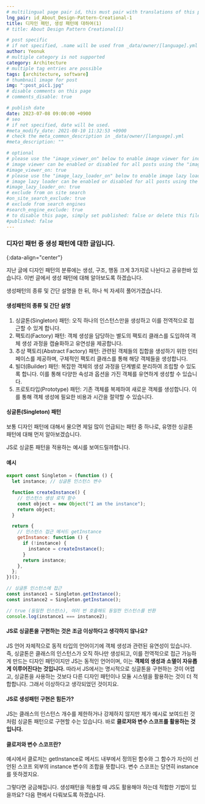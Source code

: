 ```yaml
---
# multilingual page pair id, this must pair with translations of this page. (This name must be unique)
lng_pair: id_About_Design-Pattern-Creational-1
title: 디자인 패턴, 생성 패턴에 대하여(1)
# title: About Design Pattern Creational(1)

# post specific
# if not specified, .name will be used from _data/owner/[language].yml
author: Yeonuk
# multiple category is not supported
category: Architecture
# multiple tag entries are possible
tags: [architecture, software]
# thumbnail image for post
img: ":post_pic1.jpg"
# disable comments on this page
# comments_disable: true

# publish date
date: 2023-07-08 09:00:00 +0900
# seo
# if not specified, date will be used.
#meta_modify_date: 2021-08-10 11:32:53 +0900
# check the meta_common_description in _data/owner/[language].yml
#meta_description: ""

# optional
# please use the "image_viewer_on" below to enable image viewer for individual pages or posts (_posts/ or [language]/_posts folders).
# image viewer can be enabled or disabled for all posts using the "image_viewer_posts: true" setting in _data/conf/main.yml.
#image_viewer_on: true
# please use the "image_lazy_loader_on" below to enable image lazy loader for individual pages or posts (_posts/ or [language]/_posts folders).
# image lazy loader can be enabled or disabled for all posts using the "image_lazy_loader_posts: true" setting in _data/conf/main.yml.
#image_lazy_loader_on: true
# exclude from on site search
#on_site_search_exclude: true
# exclude from search engines
#search_engine_exclude: true
# to disable this page, simply set published: false or delete this file
#published: false
---
```


<!-- outline-start -->

### 디자인 패턴 중 생성 패턴에 대한 글입니다.

{:data-align="center"}

<!-- outline-end -->

지난 글에 디자인 패턴의 분류에는 생성, 구조, 행동 크게 3가지로 나뉜다고 공유한바 있습니다. 이번 글에서 생성 패턴에 대해 알아보도록 하겠습니다.

생성패턴의 종류 및 간단 설명을 한 뒤, 하나 씩 자세히 풀어가겠습니다.

#### 생성패턴의 종류 및 간단 설명

1. 싱글톤(Singleton) 패턴: 오직 하나의 인스턴스만을 생성하고 이를 전역적으로 접근할 수 있게 합니다.
2. 팩토리(Factory) 패턴: 객체 생성을 담당하는 별도의 팩토리 클래스를 도입하여 객체 생성 과정을 캡슐화하고 유연성을 제공합니다.
3. 추상 팩토리(Abstract Factory) 패턴: 관련된 객체들의 집합을 생성하기 위한 인터페이스를 제공하며, 구체적인 팩토리 클래스를 통해 해당 객체들을 생성합니다.
4. 빌더(Builder) 패턴: 복잡한 객체의 생성 과정을 단계별로 분리하여 조립할 수 있도록 합니다. 이를 통해 다양한 속성과 옵션을 가진 객체를 유연하게 생성할 수 있습니다.
5. 프로토타입(Prototype) 패턴: 기존 객체를 복제하여 새로운 객체를 생성합니다. 이를 통해 객체 생성에 필요한 비용과 시간을 절약할 수 있습니다.

#### 싱글톤(Singleton) 패턴

보통 디자인 패턴에 대해서 물으면 제일 많이 언급되는 패턴 중 하나로, 유명한 싱글톤 패턴에 대해 먼저 알아보겠습니다.

JS로 싱글톤 패턴을 적용하는 예시를 보여드릴까합니다.

#### 예시

```javascript
export const Singleton = (function () {
  let instance; // 싱글톤 인스턴스 변수

  function createInstance() {
    // 인스턴스 생성 로직 함수
    const object = new Object("I am the instance");
    return object;
  }

  return {
    // 인스턴스 접근 메서드 getInstance
    getInstance: function () {
      if (!instance) {
        instance = createInstance();
      }
      return instance;
    },
  };
})();

// 싱글톤 인스턴스에 접근
const instance1 = Singleton.getInstance();
const instance2 = Singleton.getInstance();

// true (동일한 인스턴스), 여러 번 호출해도 동일한 인스턴스를 반환
console.log(instance1 === instance2);
```

#### JS로 싱글톤을 구현하는 것은 조금 이상하다고 생각하지 않나요?

JS 언어 자체적으로 동적 타입의 언어이기에 객체 생성과 관련된 유연성이 있습니다.
즉, 싱글톤은 클래스의 인스턴스가 오직 하나만 생성되고, 이를 전역적으로 접근 가능하게 만드는 디자인 패턴이지만 JS는 동적인 언어이며, 이는 **객체의 생성과 소멸이 자유롭게 이루어진다는 것입니다.**
따라서 JS에서는 명시적으로 싱글톤을 구현하는 것이 어렵고, 싱글톤을 사용하는 것보다 다른 디자인 패턴이나 모듈 시스템을 활용하는 것이 더 적합합니다. 그래서 이상하다고 생각되었던 것이지요.

#### JS로 생성패턴 구현은 힘든가?

JS는 클래스의 인스턴스 개수를 제한하거나 강제하지 않지만 제가 예시로 보여드린 것처럼 싱글톤 패턴으로 구현할 수는 있습니다.
바로 **클로저와 변수 스코프를 활용하는 것입니다.**

#### 클로저와 변수 스코프란?

예시에서 클로저는 getInstance로 메서드 내부에서 정의된 함수와 그 함수가 자신이 선언된 스코프 외부의 instance 변수의 조합을 뜻합니다.
변수 스코프는 당연히 instance를 뜻하겠지요.

그렇다면 궁금해집니다. 생성패턴을 적용할 때 JS도 활용해야 하는데 적합한 기법이 있을까요? 다음 편에서 다뤄보도록 하겠습니다.
